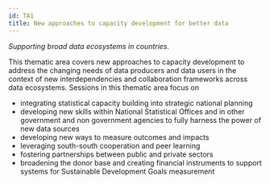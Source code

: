 ```yaml
---
id: TA1
title: New approaches to capacity development for better data
---
```


_Supporting broad data ecosystems in countries._

This thematic area covers new approaches to capacity development to address the
changing needs of data producers and data users in the context of new
interdependencies and collaboration frameworks across data ecosystems. Sessions
in this thematic area focus on

- integrating statistical capacity building into strategic national planning
- developing new skills within National Statistical Offices and in other
  government and non government agencies to fully harness the power of new data
  sources
- developing new ways to measure outcomes and impacts
- leveraging south-south cooperation and peer learning
- fostering partnerships between public and private sectors
- broadening the donor base and creating financial instruments to support
  systems for Sustainable Development Goals measurement
